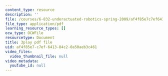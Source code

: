 ```yaml
---
content_type: resource
description: ''
file: /courses/6-832-underactuated-robotics-spring-2009/af4f85e7c7ef641384c20a50aeb3c461_g-VehRFsDcI.pdf
file_type: application/pdf
learning_resource_types: []
ocw_type: OCWFile
resourcetype: Document
title: 3play pdf file
uid: af4f85e7-c7ef-6413-84c2-0a50aeb3c461
video_files:
  video_thumbnail_file: null
video_metadata:
  youtube_id: null
---
```

